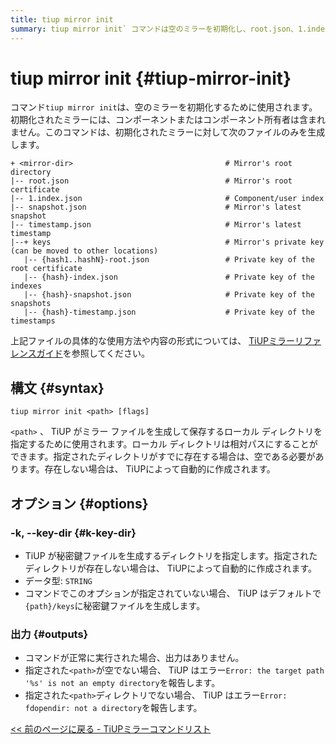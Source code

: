 ```yaml
---
title: tiup mirror init
summary: tiup mirror init` コマンドは空のミラーを初期化し、root.json、1.index.json、snapshot.json、timestamp.json ファイルを生成します。ミラー ファイルのローカル ディレクトリを指定するには、`tiup mirror init <path>` を使用します。秘密鍵ファイルのディレクトリを指定するには、-k または --key-dir オプションを使用します。指定したディレクトリが空でない場合は、エラーが報告されます。
---
```


# tiup mirror init {#tiup-mirror-init}

コマンド`tiup mirror init`は、空のミラーを初期化するために使用されます。初期化されたミラーには、コンポーネントまたはコンポーネント所有者は含まれません。このコマンドは、初期化されたミラーに対して次のファイルのみを生成します。

    + <mirror-dir>                                  # Mirror's root directory
    |-- root.json                                   # Mirror's root certificate
    |-- 1.index.json                                # Component/user index
    |-- snapshot.json                               # Mirror's latest snapshot
    |-- timestamp.json                              # Mirror's latest timestamp
    |--+ keys                                       # Mirror's private key (can be moved to other locations)
       |-- {hash1..hashN}-root.json                 # Private key of the root certificate
       |-- {hash}-index.json                        # Private key of the indexes
       |-- {hash}-snapshot.json                     # Private key of the snapshots
       |-- {hash}-timestamp.json                    # Private key of the timestamps

上記ファイルの具体的な使用方法や内容の形式については、 [TiUPミラーリファレンスガイド](/tiup/tiup-mirror-reference.md)を参照してください。

## 構文 {#syntax}

```shell
tiup mirror init <path> [flags]
```

`<path>` 、 TiUP がミラー ファイルを生成して保存するローカル ディレクトリを指定するために使用されます。ローカル ディレクトリは相対パスにすることができます。指定されたディレクトリがすでに存在する場合は、空である必要があります。存在しない場合は、 TiUPによって自動的に作成されます。

## オプション {#options}

### -k, --key-dir {#k-key-dir}

-   TiUP が秘密鍵ファイルを生成するディレクトリを指定します。指定されたディレクトリが存在しない場合は、 TiUPによって自動的に作成されます。
-   データ型: `STRING`
-   コマンドでこのオプションが指定されていない場合、 TiUP はデフォルトで`{path}/keys`に秘密鍵ファイルを生成します。

### 出力 {#outputs}

-   コマンドが正常に実行された場合、出力はありません。
-   指定された`<path>`が空でない場合、 TiUP はエラー`Error: the target path '%s' is not an empty directory`を報告します。
-   指定された`<path>`ディレクトリでない場合、 TiUP はエラー`Error: fdopendir: not a directory`を報告します。

[&lt;&lt; 前のページに戻る - TiUPミラーコマンドリスト](/tiup/tiup-command-mirror.md#command-list)
